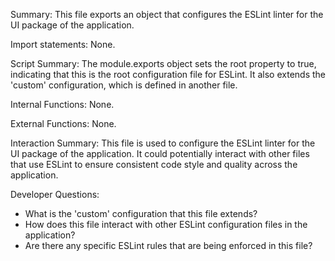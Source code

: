 Summary:
This file exports an object that configures the ESLint linter for the UI package of the application.

Import statements:
None.

Script Summary:
The module.exports object sets the root property to true, indicating that this is the root configuration file for ESLint. It also extends the 'custom' configuration, which is defined in another file.

Internal Functions:
None.

External Functions:
None.

Interaction Summary:
This file is used to configure the ESLint linter for the UI package of the application. It could potentially interact with other files that use ESLint to ensure consistent code style and quality across the application.

Developer Questions:
- What is the 'custom' configuration that this file extends?
- How does this file interact with other ESLint configuration files in the application?
- Are there any specific ESLint rules that are being enforced in this file?